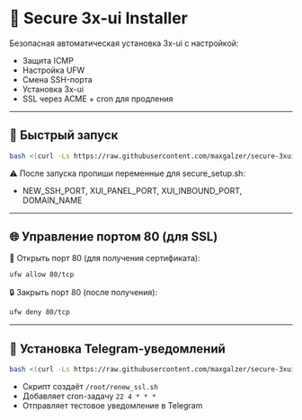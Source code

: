 # 🔐 Secure 3x-ui Installer

Безопасная автоматическая установка 3x-ui с настройкой:

- Защита ICMP
- Настройка UFW
- Смена SSH-порта
- Установка 3x-ui
- SSL через ACME + cron для продления

---

## 🚀 Быстрый запуск

```bash
bash <(curl -Ls https://raw.githubusercontent.com/maxgalzer/secure-3xui-installer/main/secure_setup.sh)
```
⚠️ После запуска пропиши переменные для secure_setup.sh:
- NEW_SSH_PORT, XUI_PANEL_PORT, XUI_INBOUND_PORT, DOMAIN_NAME

---

## 🌐 Управление портом 80 (для SSL)

📖 Открыть порт 80 (для получения сертификата):

```bash
ufw allow 80/tcp
```

🔒 Закрыть порт 80 (после получения):

```bash
ufw deny 80/tcp
```

---

## 🔔 Установка Telegram-уведомлений

```bash
bash <(curl -Ls https://raw.githubusercontent.com/maxgalzer/secure-3xui-installer/main/install_notifier.sh)
```

- Скрипт создаёт `/root/renew_ssl.sh`
- Добавляет cron-задачу `22 4 * * *`
- Отправляет тестовое уведомление в Telegram
